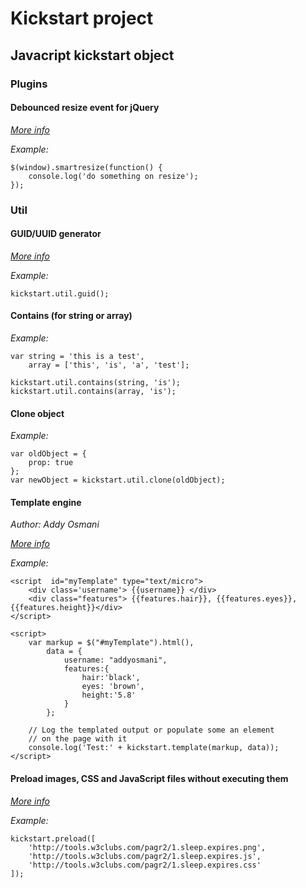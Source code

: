 Kickstart project
=================

## Javacript kickstart object

### Plugins

#### Debounced resize event for jQuery

[*More info*](http://paulirish.com/2009/throttled-smartresize-jquery-event-handler/)

*Example:*

	$(window).smartresize(function() {
		console.log('do something on resize');
	});

### Util

#### GUID/UUID generator

[*More info*](http://es.wikipedia.org/wiki/Globally_Unique_Identifier)

*Example:*

	kickstart.util.guid();

#### Contains (for string or array)

*Example:*

	var string = 'this is a test',
		array = ['this', 'is', 'a', 'test'];

	kickstart.util.contains(string, 'is');
	kickstart.util.contains(array, 'is');

#### Clone object

*Example:*

	var oldObject = {
		prop: true
	};
	var newObject = kickstart.util.clone(oldObject);

#### Template engine

*Author: Addy Osmani*

[*More info*](https://github.com/addyosmani/microtemplatez)

*Example:*

	<script  id="myTemplate" type="text/micro">
		<div class='username'> {{username}} </div>
		<div class="features"> {{features.hair}}, {{features.eyes}}, {{features.height}}</div>
	</script>

	<script>
		var markup = $("#myTemplate").html(),
			data = {
				username: "addyosmani",
				features:{
					hair:'black',
					eyes: 'brown',
					height:'5.8'
				}
			};

		// Log the templated output or populate some an element
		// on the page with it
		console.log('Test:' + kickstart.template(markup, data));
	</script>

#### Preload images, CSS and JavaScript files without executing them

[*More info*](http://www.phpied.com/preload-cssjavascript-without-execution/)

*Example:*

	kickstart.preload([
		'http://tools.w3clubs.com/pagr2/1.sleep.expires.png',
		'http://tools.w3clubs.com/pagr2/1.sleep.expires.js',
		'http://tools.w3clubs.com/pagr2/1.sleep.expires.css'
	]);